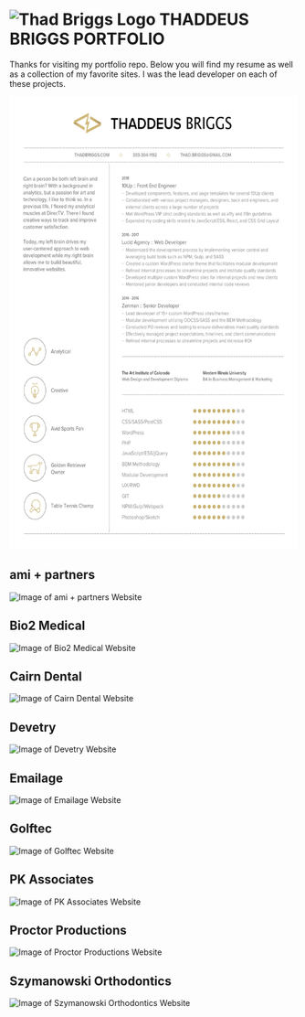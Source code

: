 # <img src="http://thadbriggs.com/images/logos/logo.svg" alt="Thad Briggs Logo" width="42" height="25"> THADDEUS BRIGGS PORTFOLIO

Thanks for visiting my portfolio repo. Below you will find my resume as well as a collection of my favorite sites. I was the lead developer on each of these projects.

<img src="thad_briggs_resume.png" alt="Thad Briggs Logo" width="612" height="792">

## ami + partners

![Image of ami + partners Website](http://thadbriggs.com/images/projects/ami.png "ami + partners Website")

## Bio2 Medical

![Image of Bio2 Medical Website](http://thadbriggs.com/images/projects/bio2.png "Bio2 Medical Website")

## Cairn Dental

![Image of Cairn Dental Website](http://thadbriggs.com/images/projects/cairn.png "Cairn Dental Website")

## Devetry

![Image of Devetry Website](http://thadbriggs.com/images/projects/devetry.png "Devetry Website")

## Emailage

![Image of Emailage Website](http://thadbriggs.com/images/projects/emailage.png "Emailage Website")

## Golftec

![Image of Golftec Website](http://thadbriggs.com/images/projects/golftec.png "Golftec Website")

## PK Associates

![Image of PK Associates Website](http://thadbriggs.com/images/projects/pka.png "PK Associates Website")

## Proctor Productions

![Image of Proctor Productions Website](http://thadbriggs.com/images/projects/proctor.png "Proctor Productions Website")

## Szymanowski Orthodontics

![Image of Szymanowski Orthodontics Website](http://thadbriggs.com/images/projects/damon.png "Szymanowski Orthodontics Website")
